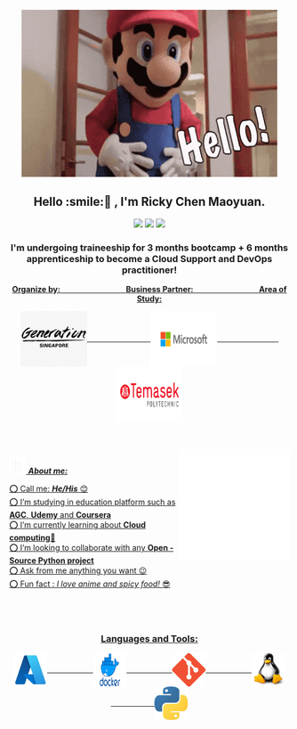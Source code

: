 <p align="center">
  <img width="460" height="300" src="https://github.com/simplycmy/gif/blob/main/giphy.gif">
</p>


<h2 align="center"> Hello :smile:👋 , I'm Ricky Chen Maoyuan. <br/></h2>
<p align="center">
  <img src="https://img.shields.io/badge/Focus-Cloud%20%2F%20Automation-red" />
  <img src="https://img.shields.io/badge/Lives-Singapore-orange" />
  <img src="https://img.shields.io/badge/Languages-English%20%2F%20Chinese-yellow" />
</p>

<h3 align="center">I'm undergoing traineeship for 3 months bootcamp + 6 months apprenticeship to become a Cloud Support and DevOps practitioner! </h3>
<p align="center">
<u><b>Organize by:</b> &nbsp;&nbsp;&nbsp;&nbsp;&nbsp;&nbsp;&nbsp;&nbsp;&nbsp;&nbsp;&nbsp;&nbsp;&nbsp;&nbsp;&nbsp;&nbsp;&nbsp;&nbsp;&nbsp;&nbsp;&nbsp;&nbsp;&nbsp;&nbsp;&nbsp;&nbsp;&nbsp;&nbsp; <b>Business Partner:</b> &nbsp;&nbsp;&nbsp;&nbsp;&nbsp;&nbsp;&nbsp;&nbsp;&nbsp;&nbsp;&nbsp;&nbsp;&nbsp;&nbsp;&nbsp;&nbsp;&nbsp;&nbsp;&nbsp;&nbsp;&nbsp;&nbsp;&nbsp;&nbsp;&nbsp;&nbsp;&nbsp;&nbsp; <b>Area of Study:</b>
</p>

<p align="center">
<a href="https://singapore.generation.org/" target="blank"><img align="center" src="https://github.com/simplycmy/gif/blob/main/Generation.jpg" alt="generation" height="100" width="120" /></a> &nbsp;&nbsp;&nbsp;&nbsp;&nbsp;&nbsp;&nbsp;&nbsp;&nbsp;&nbsp;&nbsp;&nbsp;&nbsp;&nbsp;&nbsp;&nbsp;&nbsp;&nbsp;&nbsp;&nbsp;&nbsp;&nbsp;&nbsp;&nbsp;&nbsp;&nbsp;&nbsp;
<a href="https://www.microsoft.com/en-sg" target="blank"><img align="center" src="https://github.com/simplycmy/gif/blob/main/Microsoft.jpg" alt="generation" height="100" width="120" /></a> &nbsp;&nbsp;&nbsp;&nbsp;&nbsp;&nbsp;&nbsp;&nbsp;&nbsp;&nbsp;&nbsp;&nbsp;&nbsp;&nbsp;&nbsp;&nbsp;&nbsp;&nbsp;&nbsp;&nbsp;&nbsp;&nbsp;&nbsp;&nbsp;&nbsp;&nbsp;&nbsp;
<a href="https://www.tp.edu.sg/" target="blank"><img align="center" src="https://github.com/simplycmy/gif/blob/main/TPlogo.png" alt="generation" height="100" width="120" /></a>
</p>

</p>
<br><br>
<img align="right" width=200px height=200px alt="side_sticker" src="https://github.com/simplycmy/gif/blob/main/random.gif" />

<img src="https://github.com/simplycmy/gif/blob/main/chart.gif" width="30px">&nbsp;***About me:***

⭕ Call me: ***He/His*** 😊 <br>
⭕ I’m studying in education platform such as <b>AGC</b>, <b>Udemy</b> and <b>Coursera</b> <br>
⭕ I’m currently learning about **Cloud computing**🥰<br>
⭕ I’m looking to collaborate with any **Open - Source Python project**<br>
⭕ Ask from me anything you want 😉<br>
⭕ Fun fact : *I love anime and spicy food!* 😎<br><br><br><br>
 
<p align="left">

<h3 align="center"> Languages and Tools: <br/></h3>
<p align="center">
<a href="https://azure.microsoft.com/en-in/" target="blank"><img align="center" src="https://github.com/simplycmy/gif/blob/main/azure.jpg" alt="generation" height="60" width="60" /></a> &nbsp;&nbsp;&nbsp;&nbsp;&nbsp;&nbsp;&nbsp;&nbsp;&nbsp;&nbsp;&nbsp;&nbsp;&nbsp;&nbsp;&nbsp;&nbsp;&nbsp;&nbsp;&nbsp;
<a href="https://www.docker.com/" target="blank"><img align="center" src="https://github.com/simplycmy/gif/blob/main/docker.png" alt="generation" height="60" width="60" /></a> &nbsp;&nbsp;&nbsp;&nbsp;&nbsp;&nbsp;&nbsp;&nbsp;&nbsp;&nbsp;&nbsp;&nbsp;&nbsp;&nbsp;&nbsp;&nbsp;&nbsp;&nbsp;&nbsp;
<a href="https://git-scm.com/" target="blank"><img align="center" src="https://github.com/simplycmy/gif/blob/main/git.png" alt="generation" height="60" width="60" /></a>
&nbsp;&nbsp;&nbsp;&nbsp;&nbsp;&nbsp;&nbsp;&nbsp;&nbsp;&nbsp;&nbsp;&nbsp;&nbsp;&nbsp;&nbsp;&nbsp;&nbsp;&nbsp;&nbsp;
<a href="https://www.linux.org/" target="blank"><img align="center" src="https://github.com/simplycmy/gif/blob/main/linux.jpg" alt="generation" height="60" width="60" /></a>
&nbsp;&nbsp;&nbsp;&nbsp;&nbsp;&nbsp;&nbsp;&nbsp;&nbsp;&nbsp;&nbsp;&nbsp;&nbsp;&nbsp;&nbsp;&nbsp;&nbsp;&nbsp;&nbsp;
<a href="https://www.python.org/" target="blank"><img align="center" src="https://github.com/simplycmy/gif/blob/main/python.jpg" alt="generation" height="60" width="60" /></a>
</p>

